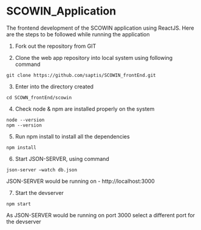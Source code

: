 # SCOWIN_Application

The frontend development of the SCOWIN application using ReactJS. Here are the steps to be followed while running the application

1. Fork out the repository from GIT

2. Clone the web app repository into local system using following command
```
git clone https://github.com/saptis/SCOWIN_frontEnd.git
```
3. Enter into the directory created
```
cd SCOWN_frontEnd/scowin
```
4. Check node & npm are installed properly on the system
```
node --version
npm --version
```
5. Run npm install to install all the dependencies
```
npm install
```
6. Start JSON-SERVER, using command
```
json-server –watch db.json
```
JSON-SERVER would be running on - http://localhost:3000

7. Start the devserver
 ```
npm start
```
As JSON-SERVER would be running on port 3000 select a different port for the devserver